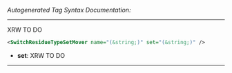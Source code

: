 _Autogenerated Tag Syntax Documentation:_

---
XRW TO DO

```xml
<SwitchResidueTypeSetMover name="(&string;)" set="(&string;)" />
```

-   **set**: XRW TO DO

---
